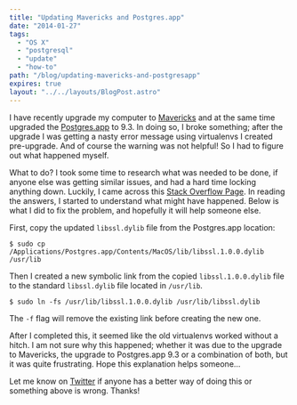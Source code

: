 ```yaml
---
title: "Updating Mavericks and Postgres.app"
date: "2014-01-27"
tags:
  - "OS X"
  - "postgresql"
  - "update"
  - "how-to"
path: "/blog/updating-mavericks-and-postgresapp"
expires: true
layout: "../../layouts/BlogPost.astro"
---
```


I have recently upgrade my computer to [Mavericks](http://www.apple.com/osx/) and at the same time upgraded the [Postgres.app](http://www.postgresapp.com/) to 9.3. In doing so, I broke something; after the upgrade I was getting a nasty error message using virtualenvs I created pre-upgrade. And of course the warning was not helpful! So I had to figure out what happened myself.

What to do? I took some time to research what was needed to be done, if anyone else was getting similar issues, and had a hard time locking anything down. Luckily, I came across this [Stack Overflow Page](http://stackoverflow.com/questions/11538249/python-pip-install-psycopg2-install-error). In reading the answers, I started to understand what might have happened. Below is what I did to fix the problem, and hopefully it will help someone else.

First, copy the updated `libssl.dylib` file from the Postgres.app location:

    $ sudo cp /Applications/Postgres.app/Contents/MacOS/lib/libssl.1.0.0.dylib /usr/lib

Then I created a new symbolic link from the copied `libssl.1.0.0.dylib` file to the standard `libssl.dylib` file located in `/usr/lib`.

    $ sudo ln -fs /usr/lib/libssl.1.0.0.dylib /usr/lib/libssl.dylib

The `-f` flag will remove the existing link before creating the new one.

After I completed this, it seemed like the old virtualenvs worked without a hitch. I am not sure why this happened; whether it was due to the upgrade to Mavericks, the upgrade to Postgres.app 9.3 or a combination of both, but it was quite frustrating. Hope this explanation helps someone...

Let me know on [Twitter](https://twitter.com/joshfinnie) if anyone has a better way of doing this or something above is wrong. Thanks!
